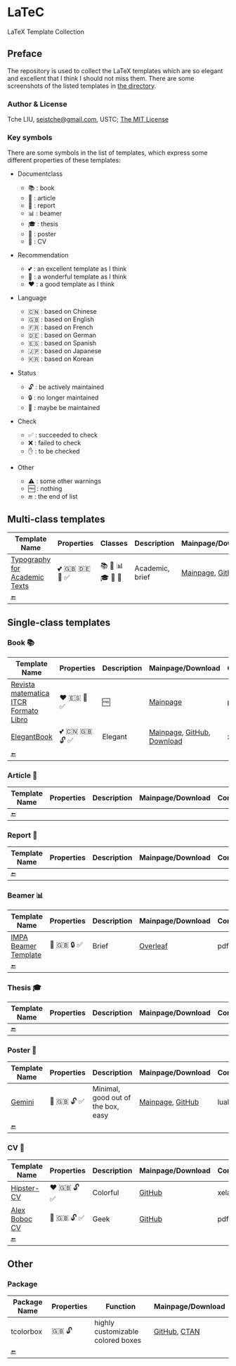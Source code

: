 # LaTeC

LaTeX Template Collection

## Preface

The repository is used to collect the LaTeX templates which are so elegant and excellent that I think I should not miss them. There are some screenshots of the listed templates in [the directory](examples).

### Author & License

Tche LIU, seistche@gmail.com, USTC; [The MIT License](http://tchel.mit-license.org/)

### Key symbols

There are some symbols in the list of templates, which express some different properties of these templates:

- Documentclass
  + :books: : book
  + :page_facing_up: : article
  + :page_with_curl: : report
  + :bar_chart: : beamer
  + :mortar_board: : thesis
  + :newspaper: : poster
  + :bust_in_silhouette: : CV

- Recommendation
  + :two_hearts: : an excellent template as I think
  + :sparkling_heart: : a wonderful template as I think
  + :heart: : a good template as I think

- Language
  + :cn: : based on Chinese
  + :uk: : based on English
  + :fr: : based on French
  + :de: : based on German
  + :es: : based on Spanish
  + :jp: : based on Japanese
  + :kr: : based on Korean

- Status
  + :unlock: : be actively maintained
  + :lock: : no longer maintained
  + :closed_lock_with_key: : maybe be maintained

- Check
  + :white_check_mark: : succeeded to check
  + :x: : failed to check
  + :raised_hand: : to be checked

- Other
  + :warning: : some other warnings
  + :free: : nothing
  + :end: : the end of list

## Multi-class templates

| Template Name                                                | Properties                                                   | Classes                                                      | Description     | Mainpage/Download                                            | Compiler | Other                                                        |
| ------------------------------------------------------------ | ------------------------------------------------------------ | ------------------------------------------------------------ | --------------- | ------------------------------------------------------------ | -------- | ------------------------------------------------------------ |
| [Typography for Academic Texts](examples/Typography-for-Academic-Texts.png) | :two_hearts: :uk: :de: :closed_lock_with_key: :white_check_mark: | :books: :page_facing_up: :bar_chart: :mortar_board: :newspaper: :bust_in_silhouette: | Academic, brief | [Mainpage](https://holgergerhardt.github.io/index.html), [GitHub](https://github.com/HolgerGerhardt/TeXTemplates) | pdflatex | Need [FontAwesome font](http://mirrors.ctan.org/fonts/fontawesome/opentype/FontAwesome.otf) |
| :end:                                                        |                                                              |                                                              |                 |                                                              |          |                                                              |

## Single-class templates

### Book :books:

| Template Name                                                | Properties                                             | Description | Mainpage/Download                                            | Compiler | Other                                                        |
| ------------------------------------------------------------ | ------------------------------------------------------ | ----------- | ------------------------------------------------------------ | -------- | ------------------------------------------------------------ |
| [Revista matematica ITCR Formato Libro](examples/Revista-matematica-ITCR-Formato-Libro.png) | :heart: :es: :closed_lock_with_key: :white_check_mark: | :free:      | [Mainpage](https://tecdigital.tec.ac.cr/revistamatematica/Libros/LaTeX/index.htm) | pdflatex | Need [psboxit](https://ctan.org/tex-archive/macros/latex209/contrib/misc/psboxit.sty), [local repo.](staged/Revista_matematica_ITCR_Formato_Libro_C) |
| [ElegantBook](examples/ElegantBook.png)                      | :two_hearts: :cn: :uk: :unlock: :white_check_mark:     | Elegant     | [Mainpage](https://elegantlatex.org/cn/elegantbook/), [GitHub](https://github.com/ElegantLaTeX/ElegantBook), [Download](https://github.com/ElegantLaTeX/ElegantBook/releases/latest) | xelatex  | :free:                                                       |
| :end:                                                        |                                                        |             |                                                              |          |                                                              |

### Article :page_facing_up:

| Template Name | Properties | Description | Mainpage/Download | Compiler | Other |
| ------------- | ---------- | ----------- | ----------------- | -------- | ----- |
| :end:         |            |             |                   |          |       |

### Report :page_with_curl:

| Template Name | Properties | Description | Mainpage/Download | Compiler | Other |
| ------------- | ---------- | ----------- | ----------------- | -------- | ----- |
| :end:         |            |             |                   |          |       |

### Beamer :bar_chart:

| Template Name                                             | Properties                                       | Description | Mainpage/Download                                            | Compiler | Other  |
| --------------------------------------------------------- | ------------------------------------------------ | ----------- | ------------------------------------------------------------ | -------- | ------ |
| [IMPA Beamer Template](examples/IMPA-Beamer-Template.png) | :sparkling_heart: :uk: :lock: :white_check_mark: | Brief       | [Overleaf](https://www.overleaf.com/latex/templates/impa-beamer-template/jbkhtxsdnqtb) | pdflatex | :free: |
| :end:                                                     |                                                  |             |                                                              |          |        |

### Thesis :mortar_board:

| Template Name | Properties | Description | Mainpage/Download | Compiler | Other |
| ------------- | ---------- | ----------- | ----------------- | -------- | ----- |
| :end:         |            |             |                   |          |       |

### Poster :newspaper:

| Template Name | Properties                                         | Description                        | Mainpage/Download                                            | Compiler | Other              |
| ------------- | -------------------------------------------------- | ---------------------------------- | ------------------------------------------------------------ | -------- | ------------------ |
| [Gemini](examples/Gemini.png) | :sparkling_heart: :uk: :unlock: :white_check_mark: | Minimal, good out of the box, easy | [Mainpage](https://www.anishathalye.com/2018/07/19/gemini-a-modern-beamerposter-theme/), [GitHub](https://github.com/anishathalye/gemini) | lualatex | No institute logo |
| :end:         |                                                    |                                    |                                                              |          |                    |

### CV :bust_in_silhouette:

| Template Name                               | Properties                                         | Description | Mainpage/Download                                   | Compiler | Other  |
| ------------------------------------------- | -------------------------------------------------- | ----------- | --------------------------------------------------- | -------- | ------ |
| [Hipster-CV](examples/Hipster-CV.png)       | :heart: :uk: :unlock: :white_check_mark:           | Colorful    | [GitHub](https://github.com/latex-ninja/hipster-cv) | xelatex  | :free: |
| [Alex Boboc CV](examples/Alex-Boboc-CV.png) | :sparkling_heart: :uk: :unlock: :white_check_mark: | Geek        | [GitHub](https://github.com/alexboboc/AlexBobocCV)  | pdflaex  | :free: |
| :end:                                       |                                                    |             |                                                     |          |        |

## Other

### Package

| Package Name | Properties    | Function                          | Mainpage/Download                                            |
| ------------ | ------------- | --------------------------------- | ------------------------------------------------------------ |
| tcolorbox    | :uk: :unlock: | highly customizable colored boxes | [GitHub](https://github.com/T-F-S/tcolorbox), [CTAN](https://ctan.org/pkg/tcolorbox) |
| :end:        |               |                                   |                                                              |

